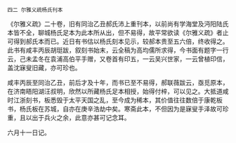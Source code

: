     四二 尔雅义疏杨氏刊本 

   《尔雅义疏》二十卷，旧有同治乙丑郝氏沛上重刊本，以前尚有学海堂及沔阳陆氏本皆不全，聊城杨氏足本为此本所从出，但不易得，故平常欲读《尔雅义疏》者止可得到郝氏本而已。近日有书估以杨氏刻本见示，较郝本贵至五六倍，终收得之。此书有咸丰丙辰胡珽跋，叙刻书始末，云全稿为高均儒所求得，今书面有题字一行云，己未孟冬在袁浦高伯平手赠，又卷首有印五，一云吴兴世家，一云曾植印信，盖沈寐叟旧藏，亦可珍也。

   咸丰丙辰至同治乙丑，前后才及十年，而书已至不易得，郝联薇跋云，亟觅原本，在济南晤阳湖汪叔明，欣然以所藏杨氏足本相授，始得付梓，可以见之。大抵道咸时江浙刻书，板悉毁于太平天国之乱，至今成为稀本，其价值往往数倍于康乾板书，杨氏板在苏城，自亦在庚辛浩劫中矣。寒斋此本，不但因为是寐叟手泽故可珍重，且以出于兵火之余，此意亦甚可记念耳。

   六月十一日记。

